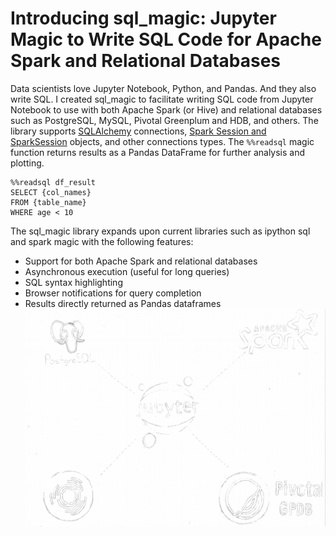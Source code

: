 # Introducing sql_magic: Jupyter Magic to Write SQL Code for Apache Spark and Relational Databases

Data scientists love Jupyter Notebook, Python, and Pandas. And they also write SQL. I created sql_magic to facilitate writing SQL code from Jupyter Notebook to use with both Apache Spark (or Hive) and relational databases such as PostgreSQL, MySQL, Pivotal Greenplum and HDB, and others. The library supports [SQLAlchemy](https://www.sqlalchemy.org/) connections, [Spark Session and SparkSession](https://docs.databricks.com/spark/latest/gentle-introduction/sparksession.html) objects, and other connections types. The `%%readsql` magic function returns results as a Pandas DataFrame for further analysis and plotting. 

~~~
%%readsql df_result
SELECT {col_names}
FROM {table_name}
WHERE age < 10
~~~

The sql_magic library expands upon current libraries such as ipython sql and spark magic with the following features: 

* Support for both Apache Spark and relational databases
* Asynchronous execution (useful for long queries)
* SQL syntax highlighting
* Browser notifications for query completion
* Results directly returned as Pandas dataframes 
![alt text](img.png "Logo Title Text 1")
